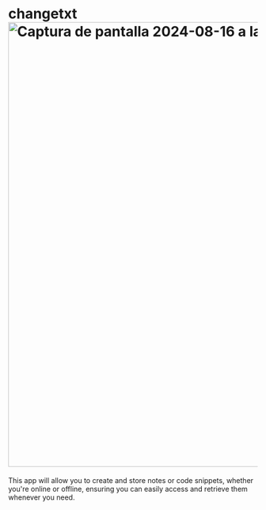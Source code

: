 # changetxt<img width="897" alt="Captura de pantalla 2024-08-16 a la(s) 9 43 56 p m" src="https://github.com/user-attachments/assets/892b3621-8463-4417-b5b8-8d73b29fd482">
This app will allow you to create and store notes or code snippets, whether you're online or offline, ensuring you can easily access and retrieve them whenever you need.
